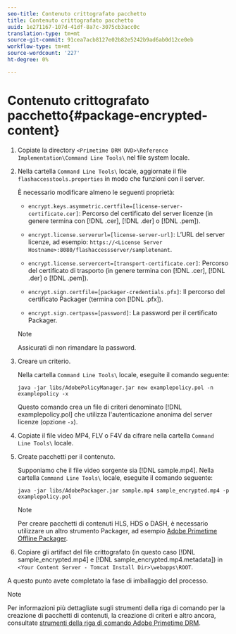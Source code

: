 ```yaml
---
seo-title: Contenuto crittografato pacchetto
title: Contenuto crittografato pacchetto
uuid: 1e271167-107d-41df-8a7c-3075cb3acc0c
translation-type: tm+mt
source-git-commit: 91cea7acb8127e02b82e5242b9ad6ab0d12ce0eb
workflow-type: tm+mt
source-wordcount: '227'
ht-degree: 0%

---
```



# Contenuto crittografato pacchetto{#package-encrypted-content}

1. Copiate la directory `<Primetime DRM DVD>\Reference Implementation\Command Line Tools\` nel file system locale.
1. Nella cartella `Command Line Tools\` locale, aggiornate il file `flashaccesstools.properties` in modo che funzioni con il server.

   È necessario modificare almeno le seguenti proprietà:

   * `encrypt.keys.asymmetric.certfile=[license-server-certificate.cer]`: Percorso del certificato del server licenze (in genere termina con  [!DNL .cer],  [!DNL .der] o  [!DNL .pem]).

   * `encrypt.license.serverurl=[license-server-url]`: L’URL del server licenze, ad esempio:     `https://<License Server Hostname>:8080/flashaccessserver/sampletenant`.

   * `encrypt.license.servercert=[transport-certificate.cer]`: Percorso del certificato di trasporto (in genere termina con  [!DNL .cer],  [!DNL .der] o  [!DNL .pem]).

   * `encrypt.sign.certfile=[packager-credentials.pfx]`: Il percorso del certificato Packager (termina con  [!DNL .pfx]).

   * `encrypt.sign.certpass=[password]`: La password per il certificato Packager.
   >[!NOTE]
   >
   >Assicurati di non rimandare la password.

1. Creare un criterio.

   Nella cartella `Command Line Tools\` locale, eseguite il comando seguente:

   ```
   java -jar libs/AdobePolicyManager.jar new examplepolicy.pol -n examplepolicy -x
   ```

   Questo comando crea un file di criteri denominato [!DNL examplepolicy.pol] che utilizza l&#39;autenticazione anonima del server licenze (opzione `-x`).
1. Copiate il file video MP4, FLV o F4V da cifrare nella cartella `Command Line Tools\` locale.
1. Create pacchetti per il contenuto.

   Supponiamo che il file video sorgente sia [!DNL sample.mp4]. Nella cartella `Command Line Tools\` locale, eseguite il comando seguente:

   ```
   java -jar libs/AdobePackager.jar sample.mp4 sample_encrypted.mp4 -p examplepolicy.pol
   ```

   >[!NOTE]
   >
   >Per creare pacchetti di contenuti HLS, HDS o DASH, è necessario utilizzare un altro strumento Packager, ad esempio [ Adobe Primetime Offline Packager](https://helpx.adobe.com/content/dam/help/en/primetime/guides/offline_packager_getting_started.pdf).

1. Copiare gli artifact del file crittografato (in questo caso [!DNL sample_encrypted.mp4] e [!DNL sample_encrypted.mp4.metadata]) in `<Your Content Server - Tomcat Install Dir>\webapps\ROOT`.

A questo punto avete completato la fase di imballaggio del processo.

>[!NOTE]
>
>Per informazioni più dettagliate sugli strumenti della riga di comando per la creazione di pacchetti di contenuti, la creazione di criteri e altro ancora, consultate [ strumenti della riga di comando Adobe Primetime DRM](../drm-reference-implementations/command-line-tools/command-line-tools-overview.md).
